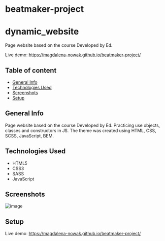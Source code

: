 # beatmaker-project

# dynamic_website

Page website based on the course Developed by Ed.

Live demo: https://magdalena-nowak.github.io/beatmaker-project/

## Table of content

* [General Info](#general-info)
* [Technologies Used](#technologies-used)
* [Screenshots](#screenshots)
* [Setup](#setup)

## General Info
Page website based on the course Developed by Ed. Practicing use objects, classes and constructors in JS. 
The theme was created using HTML, CSS, SCSS, JavaScript, BEM.

## Technologies Used

* HTML5
* CSS3
* SASS
* JavaScript


## Screenshots

![image](https://user-images.githubusercontent.com/70846864/126465283-275c90a3-17c6-4155-bb3d-3903f6d2aaed.png)

## Setup
Live demo: https://magdalena-nowak.github.io/beatmaker-project/

